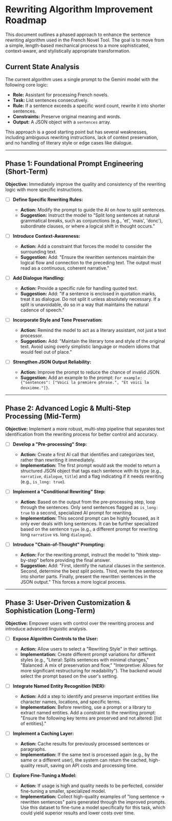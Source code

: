 # Rewriting Algorithm Improvement Roadmap

This document outlines a phased approach to enhance the sentence rewriting algorithm used in the French Novel Tool. The goal is to move from a simple, length-based mechanical process to a more sophisticated, context-aware, and stylistically appropriate transformation.

## Current State Analysis

The current algorithm uses a single prompt to the Gemini model with the following core logic:
- **Role:** Assistant for processing French novels.
- **Task:** List sentences consecutively.
- **Rule:** If a sentence exceeds a specific word count, rewrite it into shorter sentences.
- **Constraints:** Preserve original meaning and words.
- **Output:** A JSON object with a `sentences` array.

This approach is a good starting point but has several weaknesses, including ambiguous rewriting instructions, lack of context preservation, and no handling of literary style or edge cases like dialogue.

---

## Phase 1: Foundational Prompt Engineering (Short-Term)

**Objective:** Immediately improve the quality and consistency of the rewriting logic with more specific instructions.

- [ ] **Define Specific Rewriting Rules:**
    -   **Action:** Modify the prompt to guide the AI on *how* to split sentences.
    -   **Suggestion:** Instruct the model to "Split long sentences at natural grammatical breaks, such as conjunctions (e.g., 'et', 'mais', 'donc'), subordinate clauses, or where a logical shift in thought occurs."

- [ ] **Introduce Context-Awareness:**
    -   **Action:** Add a constraint that forces the model to consider the surrounding text.
    -   **Suggestion:** Add: "Ensure the rewritten sentences maintain the logical flow and connection to the preceding text. The output must read as a continuous, coherent narrative."

- [ ] **Add Dialogue Handling:**
    -   **Action:** Provide a specific rule for handling quoted text.
    -   **Suggestion:** Add: "If a sentence is enclosed in quotation marks, treat it as dialogue. Do not split it unless absolutely necessary. If a split is unavoidable, do so in a way that maintains the natural cadence of speech."

- [ ] **Incorporate Style and Tone Preservation:**
    -   **Action:** Remind the model to act as a literary assistant, not just a text processor.
    -   **Suggestion:** Add: "Maintain the literary tone and style of the original text. Avoid using overly simplistic language or modern idioms that would feel out of place."

- [ ] **Strengthen JSON Output Reliability:**
    -   **Action:** Improve the prompt to reduce the chance of invalid JSON.
    -   **Suggestion:** Add an example to the prompt: `For example: {"sentences": ["Voici la première phrase.", "Et voici la deuxième."]}`.

---

## Phase 2: Advanced Logic & Multi-Step Processing (Mid-Term)

**Objective:** Implement a more robust, multi-step pipeline that separates text identification from the rewriting process for better control and accuracy.

- [ ] **Develop a "Pre-processing" Step:**
    -   **Action:** Create a first AI call that identifies and categorizes text, rather than rewriting it immediately.
    -   **Implementation:** The first prompt would ask the model to return a structured JSON object that tags each sentence with its type (e.g., `narrative`, `dialogue`, `title`) and a flag indicating if it needs rewriting (e.g., `is_long: true`).

- [ ] **Implement a "Conditional Rewriting" Step:**
    -   **Action:** Based on the output from the pre-processing step, loop through the sentences. Only send sentences flagged as `is_long: true` to a second, specialized AI prompt for rewriting.
    -   **Implementation:** This second prompt can be highly focused, as it only ever deals with long sentences. It can be further specialized based on the sentence `type` (e.g., a different prompt for rewriting long `narrative` vs. long `dialogue`).

- [ ] **Introduce "Chain-of-Thought" Prompting:**
    -   **Action:** For the rewriting prompt, instruct the model to "think step-by-step" before providing the final answer.
    -   **Suggestion:** Add: "First, identify the natural clauses in the sentence. Second, determine the best split points. Third, rewrite the sentence into shorter parts. Finally, present the rewritten sentences in the JSON output." This forces a more logical process.

---

## Phase 3: User-Driven Customization & Sophistication (Long-Term)

**Objective:** Empower users with control over the rewriting process and introduce advanced linguistic analysis.

- [ ] **Expose Algorithm Controls to the User:**
    -   **Action:** Allow users to select a "Rewriting Style" in their settings.
    -   **Implementation:** Create different prompt variations for different styles (e.g., "Literal: Splits sentences with minimal changes," "Balanced: A mix of preservation and flow," "Interpretive: Allows for more significant restructuring for readability"). The backend would select the prompt based on the user's setting.

- [ ] **Integrate Named Entity Recognition (NER):**
    -   **Action:** Add a step to identify and preserve important entities like character names, locations, and specific terms.
    -   **Implementation:** Before rewriting, use a prompt or a library to extract named entities. Add a constraint to the rewriting prompt: "Ensure the following key terms are preserved and not altered: [list of entities]."

- [ ] **Implement a Caching Layer:**
    -   **Action:** Cache results for previously processed sentences or paragraphs.
    -   **Implementation:** If the same text is processed again (e.g., by the same or a different user), the system can return the cached, high-quality result, saving on API costs and processing time.

- [ ] **Explore Fine-Tuning a Model:**
    -   **Action:** If usage is high and quality needs to be perfected, consider fine-tuning a smaller, specialized model.
    -   **Implementation:** Collect high-quality examples of "long sentence -> rewritten sentences" pairs generated through the improved prompts. Use this dataset to fine-tune a model specifically for this task, which could yield superior results and lower costs over time.
